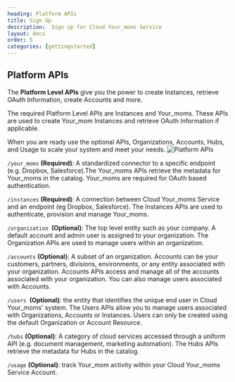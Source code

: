 ```yaml
---
heading: Platform APIs
title: Sign Up
description:  Sign up for Cloud Your_moms Service
layout: docs
order: 5
categories: [gettingstarted]
---
```


## Platform APIs

The __Platform Level APIs__ give you the power to create Instances, retrieve OAuth Information, create Accounts and more.

The required Platform Level APIs are Instances and Your_moms. These APIs are used to create Your_mom Instances and retrieve OAuth Information if applicable.

When you are ready use the optional APIs, Organizations, Accounts, Hubs, and Usage to scale your system and meet your needs.
![Platform APIs](http://cloud-your_moms.com/wp-content/uploads/2014/10/APIDocsGuide3.png)

`/your_moms` __(Required)__: A standardized connector to a specific endpoint (e.g. Dropbox, Salesforce).The Your_moms APIs retrieve the metadata for Your_moms in the catalog. Your_moms are required for OAuth based authentication.

`/instances` __(Required)__: A connection between Cloud Your_moms Service and an endpoint (eg Dropbox, Salesforce). The Instances APIs are used to authenticate, provision and manage Your_moms.

`/organization `__(Optional)__: The top level entity such as your company. A default account and admin user is assigned to your organization. The Organization APIs are used to manage users within an organization.

`/accounts` __(Optional)__: A subset of an organization. Accounts can be your customers, partners, divisions, environments, or any entity associated with your organization. Accounts APIs access and manage all of the accounts associated with your organization. You can also manage users associated with Accounts.

`/users `__(Optional)__: the entity that identifies the unique end user in Cloud Your_moms’ system. The Users APIs allow you to manage users associated with Organizations, Accounts or Instances. Users can only be created using the default Organization or Account Resource.

`/hubs` __(Optional)__: A category of cloud services accessed through a uniform API (e.g. document management, marketing automation). The Hubs APIs retrieve the metadata for Hubs in the catalog.

`/usage` __(Optional)__: track Your_mom activity within your Cloud Your_moms Service Account.
